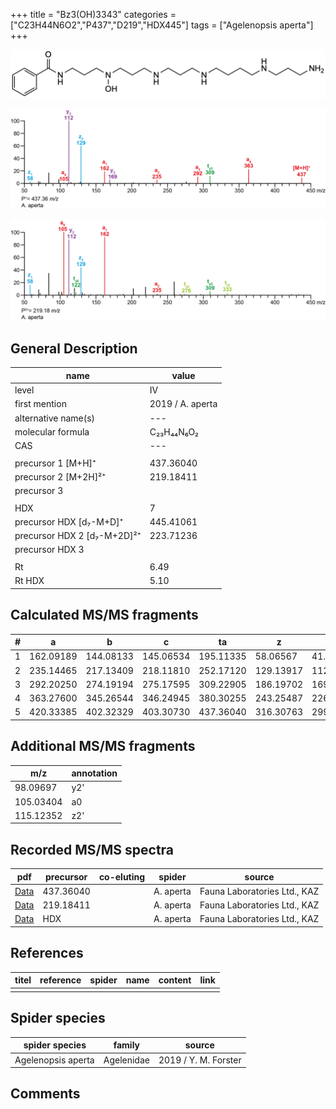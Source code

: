 +++
title = "Bz3(OH)3343"
categories = ["C23H44N6O2","P437","D219","HDX445"]
tags = ["Agelenopsis aperta"]
+++

![](/img/Bz3(OH)3343.png)

![](/img_MSMS/437_Bz3(OH)3343_Aa.png?classes=border)

![](/img_MSMS/437_Bz3(OH)3343_Aa_2.png?classes=border)

## General Description

| name                        | value            |
|-----------------------------|------------------|
| level                       | IV               |
| first mention               | 2019 / A. aperta |
| alternative name(s)         | ---              |
| molecular formula           | C₂₃H₄₄N₆O₂       |
| CAS                         | ---              |
|                             |                  |
| precursor 1 [M+H]⁺          | 437.36040        |
| precursor 2 [M+2H]²⁺        | 219.18411        |
| precursor 3                 |                  |
|                             |                  |
| HDX                         | 7                |
| precursor HDX   [d₇-M+D]⁺   | 445.41061        |
| precursor HDX 2 [d₇-M+2D]²⁺ | 223.71236        |
| precursor HDX 3             |                  |
|                             |                  |
| Rt                          | 6.49             |
| Rt HDX                      | 5.10             |

## Calculated MS/MS fragments

| # | a         | b         | c         | ta        | z         | y         | tz        |
|---|-----------|-----------|-----------|-----------|-----------|-----------|-----------|
| 1 | 162.09189 | 144.08133 | 145.06534 | 195.11335 | 58.06567  | 41.03912  | 75.09222  |
| 2 | 235.14465 | 217.13409 | 218.11810 | 252.17120 | 129.13917 | 112.11262 | 146.16572 |
| 3 | 292.20250 | 274.19194 | 275.17595 | 309.22905 | 186.19702 | 169.17047 | 203.22357 |
| 4 | 363.27600 | 345.26544 | 346.24945 | 380.30255 | 243.25487 | 226.22832 | 276.27633 |
| 5 | 420.33385 | 402.32329 | 403.30730 | 437.36040 | 316.30763 | 299.28108 | 333.33418 |

## Additional MS/MS fragments

| m/z       | annotation |
|-----------|------------|
| 98.09697  | y2'        |
| 105.03404 | a0         |
| 115.12352 | z2'        |

## Recorded MS/MS spectra

| pdf                                              | precursor | co-eluting | spider    | source                       |
|--------------------------------------------------|-----------|------------|-----------|------------------------------|
| [Data](/pdf/A-aperta/437_Bz3(OH)3343_Aa.pdf)     | 437.36040 |            | A. aperta | Fauna Laboratories Ltd., KAZ |
| [Data](/pdf/A-aperta/437_Bz3(OH)3343_Aa_2.pdf)   | 219.18411 |            | A. aperta | Fauna Laboratories Ltd., KAZ |
| [Data](/pdf/A-aperta/437_Bz3(OH)3343_Aa_HDX.pdf) | HDX       |            | A. aperta | Fauna Laboratories Ltd., KAZ |

## References

| titel     | reference   | spider    | name   | content  | link |
|-----------|-------------|-----------|--------|----------|-----|
|           |             |           |        |          |     |

## Spider species

| spider species     | family     | source               |
|--------------------|------------|----------------------|
| Agelenopsis aperta | Agelenidae | 2019 / Y. M. Forster |

## Comments